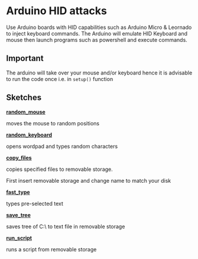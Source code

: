 # Arduino HID attacks

Use Arduino boards with HID capabilities such as Arduino Micro & Leornado
to inject keyboard commands.
The Arduino will emulate HID Keyboard and mouse then launch programs such
as powershell and execute commands.

## Important
The arduino will take over your mouse and/or keyboard hence it is
advisable to run the code once i.e. in `setup()` function


## Sketches

**[random_mouse](random_mouse/random_mouse.ino)**

moves the mouse to random positions

**[random_keyboard](random_keyboard/random_keyboard.ino)**

opens wordpad and types random characters

**[copy_files](copy_files/copy_files.ino)**

copies specified files to removable storage.

First insert removable storage and change name to match your disk

**[fast_type](fast_type/fast_type.ino)**

types pre-selected text

**[save_tree](save_tree/save_tree.ino)**

saves tree of C:\ to text file in removable storage

**[run_script](run_script/run_script.ino)**

runs a script from removable storage
